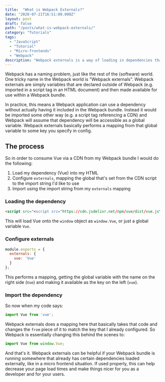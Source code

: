 ```yaml
---
title:  "What is Webpack Externals?"
date: "2020-07-21T16:51:00.000Z"
layout: post
draft: false
path: "/posts/what-is-webpack-externals/"
category: "Tutorials"
tags:
  - "JavaScript"
  - "Tutorial"
  - "Micro-frontends"
  - "Webpack"
description: "Webpack externals is a way of loading in dependencies that are not installed in the node_modules folder. There are a few key points to grasp about this concept to use it properly."
---
```


Webpack has a naming problem, just like the rest of the (software) world. One tricky name in the Webpack world is "Webpack externals". Webpack externals are simply variables that are declared outside of Webpack (e.g. imported in a script tag in an HTML document) and then made available for use within a Webpack bundle.

In practice, this means a Webpack application can use a dependency without actually having it included in the Webpack bundle. Instead it would be imported some other way (e.g. a script tag referencing a CDN) and Webpack will assume that dependency will be accessible as a global variable. Webpack externals basically performs a mapping from that global variable to some key you specify in config.

## The process

So in order to consume Vue via a CDN from my Webpack bundle I would do the following:

1. Load my dependency (Vue) into my HTML
1. Configure `externals`, mapping the global that's set from the CDN script to the import string I'd like to use
1. Import using the import string from my `externals` mapping

### Loading the dependency

```html
<script src="<script src="https://cdn.jsdelivr.net/npm/vue/dist/vue.js"></script>">
```

This will load Vue onto the `window` object as `window.Vue`, or just a global variable `Vue`.

### Configure externals

```js
module.exports = {
  externals: {
    vue: 'Vue'
  }
};
```

This performs a mapping, getting the global variable with the name on the right side (`Vue`) and making it available as the key on the left (`vue`).

### Import the dependency

So now when my code says:

```js
import Vue from 'vue';
```

Webpack externals does a mapping here that basically takes that code and changes the `from` piece of it to match the key that I already configured. So Webpack is essentially changing this behind the scenes to:

```js
import Vue from window.Vue;
```

And that's it. Webpack externals can be helpful if your Webpack bundle is running somewhere that already has certain dependencies loaded externally, like in a micro frontend situation. If used properly, this can help decrease your page load times and make things nicer for you as a developer and for your users.